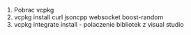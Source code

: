1. Pobrac vcpkg
2. vcpkg install curl jsoncpp websocket boost-random 
3. vcpkg integrate install - polaczenie bibliotek z visual studio 
